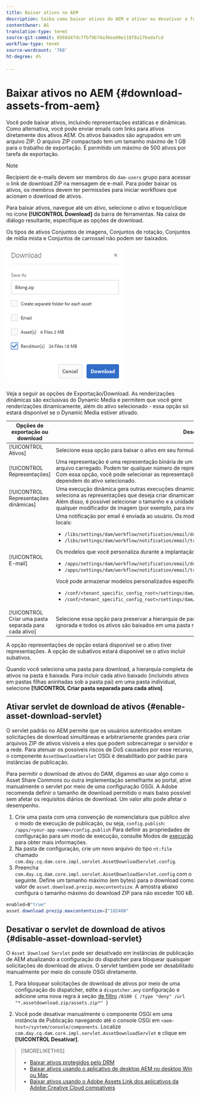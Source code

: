 ```yaml
---
title: Baixar ativos no AEM
description: Saiba como baixar ativos do AEM e ativar ou desativar a funcionalidade de download.
contentOwner: AG
translation-type: tm+mt
source-git-commit: 0560d47dcffbf9b74a36ea00e118f8a176adafcd
workflow-type: tm+mt
source-wordcount: '768'
ht-degree: 4%

---
```



# Baixar ativos no AEM {#download-assets-from-aem}

Você pode baixar ativos, incluindo representações estáticas e dinâmicas. Como alternativa, você pode enviar emails com links para ativos diretamente dos ativos AEM. Os ativos baixados são agrupados em um arquivo ZIP. O arquivo ZIP compactado tem um tamanho máximo de 1 GB para o trabalho de exportação. É permitido um máximo de 500 ativos por tarefa de exportação.

>[!NOTE]
>
>Recipient de e-mails devem ser membros do `dam-users` grupo para acessar o link de download ZIP na mensagem de e-mail. Para poder baixar os ativos, os membros devem ter permissões para iniciar workflows que acionam o download de ativos.

Para baixar ativos, navegue até um ativo, selecione o ativo e toque/clique no ícone **[!UICONTROL Download]** da barra de ferramentas. Na caixa de diálogo resultante, especifique as opções de download.

Os tipos de ativos Conjuntos de imagens, Conjuntos de rotação, Conjuntos de mídia mista e Conjuntos de carrossel não podem ser baixados.

![Opções disponíveis ao baixar ativos do AEM Assets](assets/asset_download_dialog.png)

Veja a seguir as opções de Exportação/Download. As renderizações dinâmicas são exclusivas do Dynamic Media e permitem que você gere renderizações dinamicamente, além do ativo selecionado - essa opção só estará disponível se o Dynamic Media estiver ativado.

| Opções de exportação ou download | Descrições |
|---|---|
| [!UICONTROL Ativos] | Selecione essa opção para baixar o ativo em seu formulário original sem execuções. |
| [!UICONTROL Representações] | Uma representação é uma representação binária de um ativo. Os ativos têm uma representação principal - a do arquivo carregado. Podem ter qualquer número de representações. <br> Com essa opção, você pode selecionar as representações que deseja baixar. As representações disponíveis dependem do ativo selecionado. |
| [!UICONTROL Representações dinâmicas] | Uma execução dinâmica gera outras execuções dinamicamente. Ao selecionar essa opção, você também seleciona as representações que deseja criar dinamicamente selecionando na lista [Predefinição](image-presets.md) de imagem. <br>Além disso, é possível selecionar o tamanho e a unidade de medida, o formato, o espaço de cor, a resolução e qualquer modificador de imagem (por exemplo, para inverter a imagem) |
| [!UICONTROL E-mail] | Uma notificação por email é enviada ao usuário. Os modelos padrão de e-mails estão disponíveis nos seguintes locais:<ul><li>`/libs/settings/dam/workflow/notification/email/downloadasset`</li><li>`/libs/settings/dam/workflow/notification/email/transientworkflowcompleted`</li></ul> Os modelos que você personaliza durante a implantação devem estar presentes nesses locais: <ul><li>`/apps/settings/dam/workflow/notification/email/downloadasset`</li><li>`/apps/settings/dam/workflow/notification/email/transientworkflowcompleted`</li></ul>Você pode armazenar modelos personalizados específicos do locatário nesses locais:<ul><li>`/conf/<tenant_specific_config_root>/settings/dam/workflow/notification/email/downloadasset`</li><li>`/conf/<tenant_specific_config_root>/settings/dam/workflow/notification/email/transientworkflowcompleted`</li></ul> |
| [!UICONTROL Criar uma pasta separada para cada ativo] | Selecione essa opção para preservar a hierarquia de pastas ao baixar ativos. Por padrão, a hierarquia de pastas é ignorada e todos os ativos são baixados em uma pasta no sistema local. |

A opção representações de opção estará disponível se o ativo tiver representações. A opção de subativos estará disponível se o ativo incluir subativos.

Quando você seleciona uma pasta para download, a hierarquia completa de ativos na pasta é baixada. Para incluir cada ativo baixado (incluindo ativos em pastas filhas aninhadas sob a pasta pai) em uma pasta individual, selecione **[!UICONTROL Criar pasta separada para cada ativo]**.

## Ativar servlet de download de ativos {#enable-asset-download-servlet}

O servlet padrão no AEM permite que os usuários autenticados emitam solicitações de download simultâneas e arbitrariamente grandes para criar arquivos ZIP de ativos visíveis a eles que podem sobrecarregar o servidor e a rede. Para atenuar os possíveis riscos de DoS causados por esse recurso, o componente `AssetDownloadServlet` OSGi é desabilitado por padrão para instâncias de publicação.

Para permitir o download de ativos do DAM, digamos ao usar algo como o Asset Share Commons ou outra implementação semelhante ao portal, ative manualmente o servlet por meio de uma configuração OSGi. A Adobe recomenda definir o tamanho de download permitido o mais baixo possível sem afetar os requisitos diários de download. Um valor alto pode afetar o desempenho.

1. Crie uma pasta com uma convenção de nomenclatura que público alvo o modo de execução de publicação, ou seja, `config.publish`:
   `/apps/<your-app-name>/config.publish`
Para definir as propriedades de configuração para um modo de execução, consulte Modos de [execução](/help/sites-deploying/configure-runmodes.md#defining-configuration-properties-for-a-run-mode) para obter mais informações.
1. Na pasta de configuração, crie um novo arquivo do tipo `nt:file` chamado `com.day.cq.dam.core.impl.servlet.AssetDownloadServlet.config`.
1. Preencha `com.day.cq.dam.core.impl.servlet.AssetDownloadServlet.config` com o seguinte. Define um tamanho máximo (em bytes) para o download como valor de `asset.download.prezip.maxcontentsize`. A amostra abaixo configura o tamanho máximo do download ZIP para não exceder 100 kB.

```java
enabled=B"true"
asset.download.prezip.maxcontentsize=I"102400"
```

## Desativar o servlet de download de ativos {#disable-asset-download-servlet}

O `Asset Download Servlet` pode ser desativado em instâncias de publicação de AEM atualizando a configuração do dispatcher para bloquear quaisquer solicitações de download de ativos. O servlet também pode ser desabilitado manualmente por meio do console OSGi diretamente.

1. Para bloquear solicitações de download de ativos por meio de uma configuração do dispatcher, edite a `dispatcher.any` configuração e adicione uma nova regra à seção [de filtro](https://docs.adobe.com/content/help/en/experience-manager-dispatcher/using/configuring/dispatcher-configuration.html#defining-a-filter) `/0100 { /type "deny" /url "*.assetdownload.zip/assets.zip*" }`

1. Você pode desativar manualmente o componente OSGi em uma instância de Publicação navegando até o console OSGi em `<aem-host>/system/console/components`. Localize `com.day.cq.dam.core.impl.servlet.AssetDownloadServlet` e clique em **[!UICONTROL Desativar]**.

>[!MORELIKETHIS]
>
>* [Baixar ativos protegidos pelo DRM](drm.md)
>* [Baixar ativos usando o aplicativo de desktop AEM no desktop Win ou Mac](https://helpx.adobe.com/experience-manager/desktop-app/aem-desktop-app.html)
>* [Baixar ativos usando o Adobe Assets Link dos aplicativos da Adobe Creative Cloud compatíveis](https://helpx.adobe.com/br/enterprise/using/manage-assets-using-adobe-asset-link.html)

